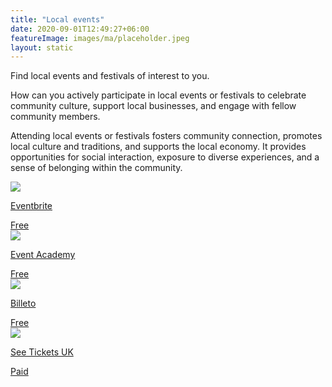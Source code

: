 ```yaml
---
title: "Local events"
date: 2020-09-01T12:49:27+06:00
featureImage: images/ma/placeholder.jpeg
layout: static
---
```


Find local events and festivals of interest to you.

How can you actively participate in local events or festivals to celebrate community culture, support local businesses, and engage with fellow community members.

Attending local events or festivals fosters community connection, promotes local culture and traditions, and supports the local economy. It provides opportunities for social interaction, exposure to diverse experiences, and a sense of belonging within the community.

<a class="ma-link" href="https://www.eventbrite.co.uk/"><div class="ma-card ma-card-Community"><div class="ma-icon"><img src ="/images/icon-check.png"/></div><div class="ma-name"><p>Eventbrite</p></div><div class="ma-paid-text"><span>Free</span></div></div></a><a class="ma-link" href="https://eventacademy.com/events/how-events-can-benefit-local-communities/"><div class="ma-card ma-card-Community"><div class="ma-icon"><img src ="/images/icon-check.png"/></div><div class="ma-name"><p>Event Academy</p></div><div class="ma-paid-text"><span>Free</span></div></div></a><a class="ma-link" href="https://billetto.co.uk/blog/why-people-attend-events/"><div class="ma-card ma-card-Community"><div class="ma-icon"><img src ="/images/icon-check.png"/></div><div class="ma-name"><p>Billeto</p></div><div class="ma-paid-text"><span>Free</span></div></div></a><a class="ma-link" href="https://www.awin1.com/cread.php?awinmid=7816&awinaffid=1198638&ued=https%3A%2F%2Fwww.seetickets.com%2F"><div class="ma-card ma-card-Community"><div class="ma-icon"><img src ="/images/icon-pound.png"/></div><div class="ma-name"><p>See Tickets UK</p></div><div class="ma-paid-text"><span>Paid</span></div></div></a>  

<br/><br/>






